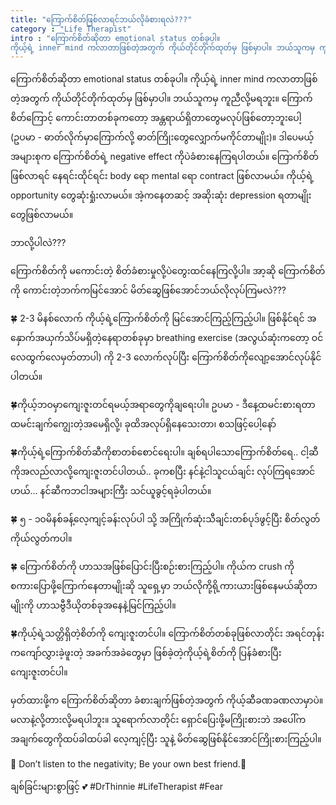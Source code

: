 ```yaml
---
title: "ကြောက်စိတ်ဖြစ်လာရင်ဘယ်လိုခံစားရလဲ???"
category : "Life Therapist"
intro : "ကြောက်စိတ်ဆိုတာ emotional status တစ်ခုပါ။
ကိုယ့်ရဲ့ inner mind ကလာတာဖြစ်တဲ့အတွက် ကိုယ်တိုင်တိုက်ထုတ်မှ ဖြစ်မှာပါ။ ဘယ်သူကမှ ကူညီလို့မရဘူး။ ကြောက်စိတ်ကြောင့် ကောင်းတာတစ်ခုကတော့ အန္တရာယ်ရှိတာတွေမလုပ်ဖြစ်တော့ဘူးပေါ့ (ဥပမာ - ဓာတ်လိုက်မှာကြောက်လို့ ဓာတ်ကြိုးတွေလျှောက်မကိုင်တာမျိုး)။ ဒါပေမယ့် အများစုက "
---
```

ကြောက်စိတ်ဆိုတာ emotional status တစ်ခုပါ။
ကိုယ့်ရဲ့ inner mind ကလာတာဖြစ်တဲ့အတွက် ကိုယ်တိုင်တိုက်ထုတ်မှ ဖြစ်မှာပါ။ ဘယ်သူကမှ ကူညီလို့မရဘူး။ ကြောက်စိတ်ကြောင့် ကောင်းတာတစ်ခုကတော့ အန္တရာယ်ရှိတာတွေမလုပ်ဖြစ်တော့ဘူးပေါ့ (ဥပမာ - ဓာတ်လိုက်မှာကြောက်လို့ ဓာတ်ကြိုးတွေလျှောက်မကိုင်တာမျိုး)။ ဒါပေမယ့် အများစုက ကြောက်စိတ်ရဲ့ negative effect ကိုပဲခံစားနေကြရပါတယ်။ ကြောက်စိတ် ဖြစ်လာရင် နေရင်းထိုင်ရင်း body ရော mental ရော contract ဖြစ်လာမယ်။ ကိုယ့်ရဲ့ opportunity တွေဆုံးရှုံးလာမယ်။ အဲ့ကနေတဆင့် အဆိုးဆုံး depression ရတာမျိုးတွေဖြစ်လာမယ်။ 

ဘာလို့ပါလဲ???

ကြောက်စိတ်ကို မကောင်းတဲ့ စိတ်ခံစားမှုလို့ပဲတွေးထင်နေကြလို့ပါ။ အာ့ဆို ကြောက်စိတ်ကို ကောင်းတဲ့ဘက်ကမြင်အောင် မိတ်ဆွေဖြစ်အောင်ဘယ်လိုလုပ်ကြမလဲ???

🍀 2-3 မိနစ်လောက် ကိုယ့်ရဲ့ကြောက်စိတ်ကို မြင်အောင်ကြည့်ကြည့်ပါ။ 
ဖြစ်နိုင်ရင် အနှောက်အယှက်သိပ်မရှိတဲ့နေရာတစ်ခုမှာ breathing exercise (အလွယ်ဆုံးကတော့ ဝင်လေထွက်လေမှတ်တာပါ) ကို 2-3 လောက်လုပ်ပြီး ကြောက်စိတ်ကိုလျော့အောင်လုပ်နိုင်ပါတယ်။

🍀ကိုယ့်ဘဝမှာကျေးဇူးတင်ရမယ့်အရာတွေကိုချရေးပါ။
ဥပမာ - ဒီနေ့ထမင်းစားရတာ ထမင်းချက်ကျွေးတဲ့အမေရှိလို့၊ ခုထိအလုပ်ရှိနေသေးတာ၊ စသဖြင့်ပေါ့နော်

🍀ကိုယ့်ရဲ့ကြောက်စိတ်ဆီကိုစာတစ်စောင်ရေးပါ။
ချစ်ရပါသောကြောက်စိတ်ရေ.. ငါ့ဆီကိုအလည်လာလို့ကျေးဇူးတင်ပါတယ်.. ခုကစပြီး နင်နဲ့ငါသူငယ်ချင်း လုပ်ကြရအောင်ဟယ်... နင်ဆီကဘငါအများကြီး သင်ယူခွင့်ရခဲ့ပါတယ်။

🍀 ၅ - ၁၀မိနစ်ခန့်လေ့ကျင့်ခန်းလုပ်ပါ သို့ အကြိုက်ဆုံးသီချင်းတစ်ပုဒ်ဖွင့်ပြီး စိတ်လွတ်ကိုယ်လွတ်ကပါ။

🍀 ကြောက်စိတ်ကို ဟာသအဖြစ်ပြောင်းပြီးစဉ်းစားကြည့်ပါ။
ကိုယ်က crush ကိုစကားပြောဖို့ကြောက်နေတာမျိုးဆို သူရှေ့မှာ ဘယ်လိုကို့ရို့ကားယားဖြစ်နေမယ်ဆိုတာမျိုးကို ဟာသဗွီဒီယိုတစ်ခုအနေနဲ့မြင်ကြည့်ပါ။

🍀ကိုယ့်ရဲ့သတ္တိရှိတဲ့စိတ်ကို ကျေးဇူးတင်ပါ။
ကြောက်စိတ်တစ်ခုဖြစ်လာတိုင်း အရင်တုန်းကကျော်လွှားခဲ့ဖူးတဲ့ အခက်အခဲတွေမှာ ဖြစ်ခဲ့တဲ့ကိုယ့်ရဲ့စိတ်ကို ပြန်ခံစားပြီးကျေးဇူးတင်ပါ။

မှတ်ထားဖို့က ကြောက်စိတ်ဆိုတာ ခံစားချက်ဖြစ်တဲ့အတွက် ကိုယ့်ဆီခဏခဏလာမှာပဲ။ မလာနဲ့လို့တားလို့မရပါဘူး။ သူရောက်လာတိုင်း ရှောင်ပြေးဖို့မကြိုးစားဘဲ အပေါ်က အချက်တွေကိုထပ်ခါထပ်ခါ လေ့ကျင့်ပြီး သူနဲ့ မိတ်ဆွေဖြစ်နိုင်အောင်ကြိုးစားကြည့်ပါ။ 

🍄 Don’t listen to the negativity; Be your own best friend.🍄

ချစ်ခြင်းများစွာဖြင့် 💕
#DrThinnie 
#LifeTherapist 
#Fear
